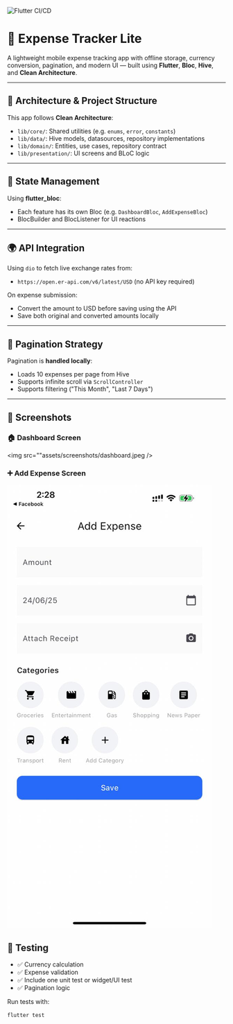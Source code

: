 ![Flutter CI/CD](https://github.com/YOUR_USERNAME/YOUR_REPO/actions/workflows/flutter_ci_cd.yml/badge.svg)


# 💸 Expense Tracker Lite

A lightweight mobile expense tracking app with offline storage, currency conversion, pagination, and modern UI — built using **Flutter**, **Bloc**, **Hive**, and **Clean Architecture**.

---

## 🔧 Architecture & Project Structure

This app follows **Clean Architecture**:
- `lib/core/`: Shared utilities (e.g. `enums`, `error`, `constants`)
- `lib/data/`: Hive models, datasources, repository implementations
- `lib/domain/`: Entities, use cases, repository contract
- `lib/presentation/`: UI screens and BLoC logic

---

## 🧠 State Management

Using **flutter_bloc**:
- Each feature has its own Bloc (e.g. `DashboardBloc`, `AddExpenseBloc`)
- BlocBuilder and BlocListener for UI reactions

---

## 🌍 API Integration

Using `dio` to fetch live exchange rates from:
- `https://open.er-api.com/v6/latest/USD` (no API key required)

On expense submission:
- Convert the amount to USD before saving using the API
- Save both original and converted amounts locally

---

## 📄 Pagination Strategy

Pagination is **handled locally**:
- Loads 10 expenses per page from Hive
- Supports infinite scroll via `ScrollController`
- Supports filtering ("This Month", "Last 7 Days")

---

## 📸 Screenshots

### 🏠 Dashboard Screen
<img src=""assets/screenshots/dashboard.jpeg />


### ➕ Add Expense Screen
<img src="assets/screenshots/add_expense.jpeg" />

## 🧪 Testing

- ✅ Currency calculation
- ✅ Expense validation
- ✅ Include one unit test or widget/UI test
- ✅ Pagination logic

Run tests with:

```bash
flutter test